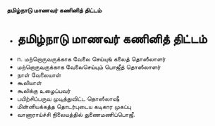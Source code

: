 **தமிழ்நாடு மாணவர் கணினித் திட்டம்**
- # தமிழ்நாடு மாணவர் கணினித் திட்டம்
- n. மற்றொருவருக்காக வேலை செய்யுங் கலைத் தொஸீலாளர்
- மற்றொருவருக்காக வேலைசெய்யும் பொஜீத் தொஸீலாளர்
- நாள் வேலையாள்
- கூலியாள்
- கூலிக்கு உழைப்பவர்
- பயிற்சிப்பருவ முடித்துவிட்ட தொஸீலாஷீ
- மின்னியக்கத்த தொடர்புடைய கடிகார முகப்பு
- வானாராய்ச்சி நிலையத்தில் துணைமணிப்பொஜீ.

